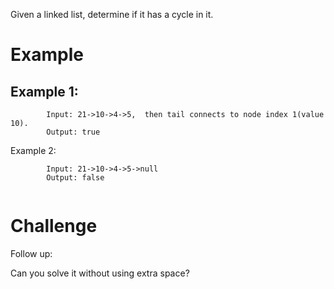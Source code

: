 Given a linked list, determine if it has a cycle in it.



# Example
## Example 1:
```
		Input: 21->10->4->5,  then tail connects to node index 1(value 10).
		Output: true
```
Example 2:
```
		Input: 21->10->4->5->null
		Output: false
	
```
# Challenge
Follow up:

Can you solve it without using extra space?